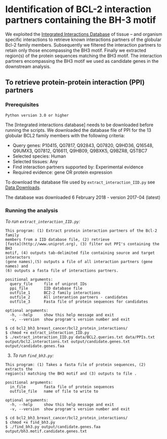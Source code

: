 # Identification of BCL-2 interaction partners containing the BH-3 motif

We exploited the [Integrated Interactions Database](http://iid.ophid.utoronto.ca/iid/About/) of tissue – and organism specific interactions to retrieve known interactions partners of the globular Bcl-2 family members. Subsequently we filtered the interaction partners to retain only those encompassing the BH3 motif. Finally we extracted region(s) of the protein sequences matching the BH3 motif. The interaction partners encompassing the BH3 motif we used as candidate genes in the downstream analysis.

## To retrieve protein-protein interaction (PPI) partners

### Prerequisites

```
Python version 3.0 or higher
```

The [Integrated interactions database] needs to be downloaded before running the scripts. We downloaded the database file of PPI for the 13 globular BCL2 family members with the following criteria:   

* Query genes: P10415, Q07817, Q92843, Q07820, Q9HD36, Q16548, Q9UMX3, Q07812, Q16611, Q9HB09, Q9BXK5, Q9BZR8, Q5TBC7
* Selected species: Human
* Selected tissues: Any 
* Find interaction partners supported by: Experimental evidence
* Required evidence: gene OR protein expression

To download the database file used by ```extract_interaction_IID.py``` see [Data Downloads](http://cancer.sanger.ac.uk/cosmic/download).

The database was downloaded 6 February 2018 - version 2017-04 (latest)

### Running the analysis
	
*To run ```extract_interaction_IID.py```:*

```
This program: (1) Extract protein interaction partners of the Bcl-2 family
members from a IID database file, (2) retrieve
[fasta](http://www.uniprot.org), (3) filter out PPI's containing the BH3
motif, (4) outputs tab-delimited file containing source and target interactors
(gene names),(5) outputs a file of all interaction partners (gene names) and
(6) outputs a fasta file of interactions partners.

positional arguments:
  query_file     file of uniprot IDs
  ppi_file       IID database file
  outfile_1      BC2-2 family interactions
  outfile_2      All interantion partners - candidates
  outfile_3      Fasta file of protein sequences for candidates

optional arguments:
  -h, --help     show this help message and exit
  -v, --version  show program's version number and exit

```

```
$ cd bcl2_bh3_breast_cancer/bcl2_protein_interactions/
$ chmod +x extract_interaction_IID.py
$ ./extract_interaction_IID.py data/BCL2.queries.txt data/PPIs.txt output/bcl2.interactions.txt output/candidate.genes.txt output/candidate.genes.faa 
```

3. *To run ```find_bh3.py```:*
```
This program: (1) Takes a fasta file of protein sequences, (2) extracts the
region(s) matching the BH3 motif and (3) outputs to file .

positional arguments:
  in_file        fasta file of protein sequences
  outfile_file   name of file to write to

optional arguments:
  -h, --help     show this help message and exit
  -v, --version  show program's version number and exit
```


```
$ cd bcl2_bh3_breast_cancer/bcl2_protein_interactions/
$ chmod +x find_bh3.py 
$ ./find_bh3.py output/candidate.genes.faa output/bh3.motif.candidate.genes.txt
```


